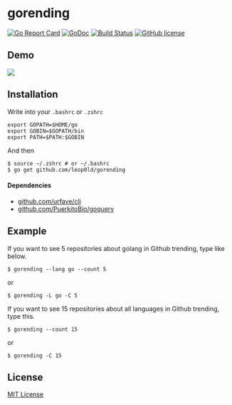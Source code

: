 gorending
===

[![Go Report Card](https://goreportcard.com/badge/github.com/Leop0ld/gorending)](https://goreportcard.com/report/github.com/Leop0ld/gorending)
<a href="https://godoc.org/github.com/Leop0ld/gorending" target="_blank"><img src="https://godoc.org/github.com/Leop0ld/gorending?status.svg" alt="GoDoc"></a>
[![Build Status](https://travis-ci.org/Leop0ld/gorending.svg?branch=master)](https://travis-ci.org/Leop0ld/gorending)
[![GitHub license](https://img.shields.io/badge/license-MIT-blue.svg)](https://raw.githubusercontent.com/Leop0ld/gorending/master/LICENSE)

Demo
---
<a href="https://asciinema.org/a/127793" target="_blank"><img src="https://asciinema.org/a/127793.png" /></a>

Installation
---

Write into your `.bashrc` or `.zshrc`
```shell
export GOPATH=$HOME/go
export GOBIN=$GOPATH/bin
export PATH=$PATH:$GOBIN
```

And then
```shell
$ source ~/.zshrc # or ~/.bashrc
$ go get github.com/leop0ld/gorending
```

#### Dependencies

- [github.com/urfave/cli](https://github.com/urfave/cli)
- [github.com/PuerkitoBio/goquery](https://github.com/PuerkitoBio/goquery)

Example
---
If you want to see 5 repositories about golang in Github trending, type like below.

```shell
$ gorending --lang go --count 5
```

or 

```shell
$ gorending -L go -C 5
```

If you want to see 15 repositories about all languages in Github trending, type this.

```shell
$ gorending --count 15
```

or

```shell
$ gorending -C 15
```


License
---
[MIT License](https://en.wikipedia.org/wiki/MIT_License)
